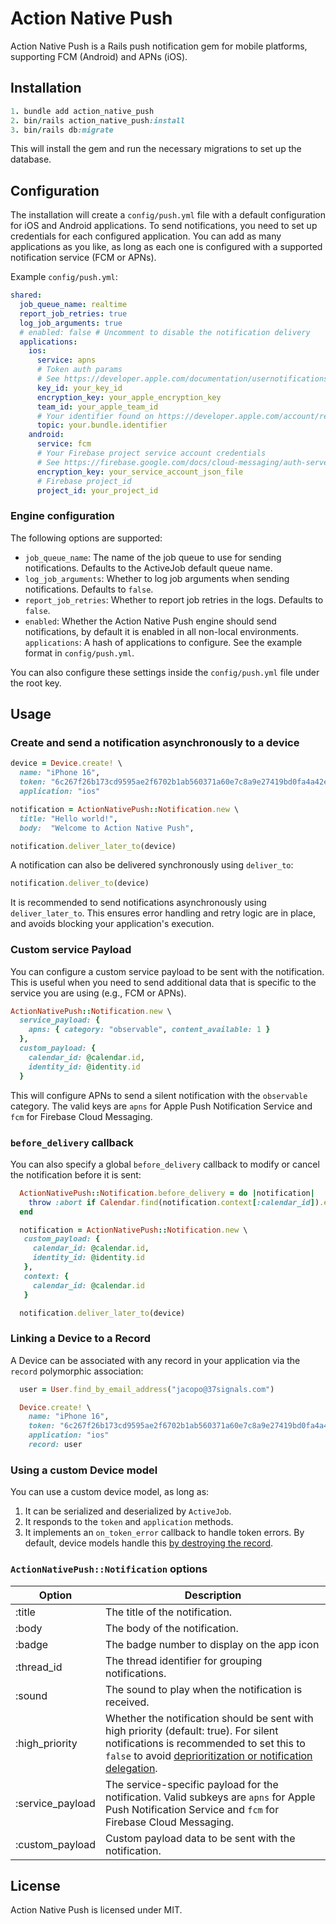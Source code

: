 # Action Native Push

Action Native Push is a Rails push notification gem for mobile platforms, supporting FCM (Android) and APNs (iOS).

## Installation

```ruby
1. bundle add action_native_push
2. bin/rails action_native_push:install
3. bin/rails db:migrate
```

This will install the gem and run the necessary migrations to set up the database.

## Configuration

The installation will create a `config/push.yml` file with a default configuration for iOS
and Android applications. To send notifications, you need to set up credentials for each configured application.
You can add as many applications as you like, as long as each one is configured
with a supported notification service (FCM or APNs).

Example `config/push.yml`:

```yaml
shared:
  job_queue_name: realtime
  report_job_retries: true
  log_job_arguments: true
  # enabled: false # Uncomment to disable the notification delivery
  applications:
    ios:
      service: apns
      # Token auth params
      # See https://developer.apple.com/documentation/usernotifications/establishing-a-token-based-connection-to-apns
      key_id: your_key_id
      encryption_key: your_apple_encryption_key
      team_id: your_apple_team_id
      # Your identifier found on https://developer.apple.com/account/resources/identifiers/list
      topic: your.bundle.identifier
    android:
      service: fcm
      # Your Firebase project service account credentials
      # See https://firebase.google.com/docs/cloud-messaging/auth-server
      encryption_key: your_service_account_json_file
      # Firebase project_id
      project_id: your_project_id
```

### Engine configuration

The following options are supported:

- `job_queue_name`: The name of the job queue to use for sending notifications. Defaults to the
    ActiveJob default queue name.
- `log_job_arguments`: Whether to log job arguments when sending notifications. Defaults to `false`.
- `report_job_retries`: Whether to report job retries in the logs. Defaults to `false`.
- `enabled`: Whether the Action Native Push engine should send notifications, by default it is
    enabled in all non-local environments.
`applications`: A hash of applications to configure. See the example format in `config/push.yml`.

You can also configure these settings inside the `config/push.yml` file under the root key.

## Usage

### Create and send a notification asynchronously to a device

```ruby
device = Device.create! \
  name: "iPhone 16",
  token: "6c267f26b173cd9595ae2f6702b1ab560371a60e7c8a9e27419bd0fa4a42e58f",
  application: "ios"

notification = ActionNativePush::Notification.new \
  title: "Hello world!",
  body:  "Welcome to Action Native Push",

notification.deliver_later_to(device)
```

A notification can also be delivered synchronously using `deliver_to`:

```ruby
notification.deliver_to(device)
```

It is recommended to send notifications asynchronously using `deliver_later_to`.
This ensures error handling and retry logic are in place, and avoids blocking your application's execution.

### Custom service Payload

You can configure a custom service payload to be sent with the notification. This is useful when you
need to send additional data that is specific to the service you are using (e.g., FCM or APNs).

```ruby
ActionNativePush::Notification.new \
  service_payload: {
    apns: { category: "observable", content_available: 1 }
  },
  custom_payload: {
    calendar_id: @calendar.id,
    identity_id: @identity.id
  }
```

This will configure APNs to send a silent notification with the `observable` category.
The valid keys are `apns` for Apple Push Notification Service and `fcm` for Firebase Cloud
Messaging.

### `before_delivery` callback

You can also specify a global `before_delivery` callback to modify or cancel the notification before it is sent:

```ruby
  ActionNativePush::Notification.before_delivery = do |notification|
    throw :abort if Calendar.find(notification.context[:calendar_id]).expired?
  end

  notification = ActionNativePush::Notification.new \
   custom_payload: {
     calendar_id: @calendar.id,
     identity_id: @identity.id
   },
   context: {
     calendar_id: @calendar.id
   }

  notification.deliver_later_to(device)
```

### Linking a Device to a Record

A Device can be associated with any record in your application via the `record` polymorphic association:

```ruby
  user = User.find_by_email_address("jacopo@37signals.com")

  Device.create! \
    name: "iPhone 16",
    token: "6c267f26b173cd9595ae2f6702b1ab560371a60e7c8a9e27419bd0fa4a42e58f",
    application: "ios"
    record: user
```

### Using a custom Device model

You can use a custom device model, as long as:

1. It can be serialized and deserialized by `ActiveJob`.
2. It responds to the `token` and `application` methods.
3. It implements an `on_token_error` callback to handle token errors. By default, device models handle this [by destroying the record](https://github.com/basecamp/action_native_push/blob/main/app/models/action_native_push/device.rb#L10-L12).

### `ActionNativePush::Notification` options

| Option           | Description
|------------------|------------
| :title           | The title of the notification.
| :body            | The body of the notification.
| :badge           | The badge number to display on the app icon
| :thread_id       | The thread identifier for grouping notifications.
| :sound           | The sound to play when the notification is received.
| :high_priority   | Whether the notification should be sent with high priority (default: true). For silent notifications is recommended to set this to `false` to avoid [deprioritization or notification delegation](https://firebase.google.com/docs/cloud-messaging/android/message-priority#deprioritize).
| :service_payload | The service-specific payload for the notification. Valid subkeys are `apns` for Apple Push Notification Service and `fcm` for Firebase Cloud Messaging.
| :custom_payload  | Custom payload data to be sent with the notification.

## License

Action Native Push is licensed under MIT.
